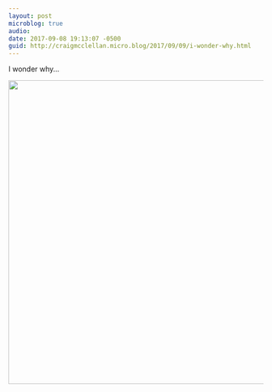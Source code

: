 ```yaml
---
layout: post
microblog: true
audio: 
date: 2017-09-08 19:13:07 -0500
guid: http://craigmcclellan.micro.blog/2017/09/09/i-wonder-why.html
---
```

I wonder why...

<img src="http://craigmcclellan.com/uploads/2017/1b223d87e1.jpg" width="599" height="600" />
